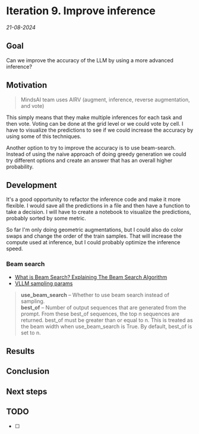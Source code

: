 # Iteration 9. Improve inference

_21-08-2024_

## Goal

Can we improve the accuracy of the LLM by using a more advanced inference?

## Motivation

> MindsAI team uses AIRV (augment, inference, reverse augmentation, and vote)

This simply means that they make multiple inferences for each task and then vote. Voting can be done
at the grid level or we could vote by cell. I have to visualize the predictions to see if we could
increase the accuracy by using some of this techniques.

Another option to try to improve the accuracy is to use beam-search. Instead of using the naive approach of doing greedy generation we could try different options and create an answer that has an overall higher probability.

## Development

It's a good opportunity to refactor the inference code and make it more flexible. I would save all the predictions
in a file and then have a function to take a decision. I will have to create a notebook to visualize the predictions, probably sorted by some metric.

So far I'm only doing geometric augmentations, but I could also do color swaps and change the order of the train samples. That will increase the compute used at inference, but I could probably optimize the inference speed.

### Beam search

- [What is Beam Search? Explaining The Beam Search Algorithm](https://www.width.ai/post/what-is-beam-search)
- [VLLM sampling params](https://docs.vllm.ai/en/latest/dev/sampling_params.html)

> **use_beam_search** – Whether to use beam search instead of sampling.  
> **best_of** – Number of output sequences that are generated from the prompt. From these best_of sequences, the top n sequences are returned. best_of must be greater than or equal to n. This is treated as the beam width when use_beam_search is True. By default, best_of is set to n.

## Results

## Conclusion

## Next steps

## TODO

- [ ]
